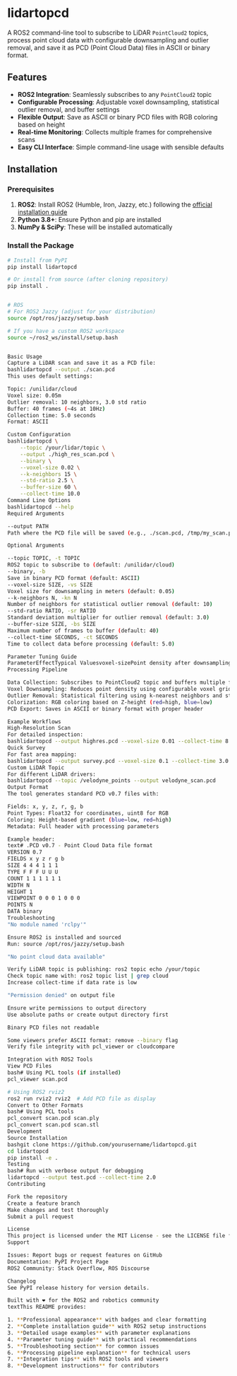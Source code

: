 # lidartopcd
A ROS2 command-line tool to subscribe to LiDAR `PointCloud2` topics, process point cloud data with configurable downsampling and outlier removal, and save it as PCD (Point Cloud Data) files in ASCII or binary format.

## Features

- **ROS2 Integration**: Seamlessly subscribes to any `PointCloud2` topic
- **Configurable Processing**: Adjustable voxel downsampling, statistical outlier removal, and buffer settings
- **Flexible Output**: Save as ASCII or binary PCD files with RGB coloring based on height
- **Real-time Monitoring**: Collects multiple frames for comprehensive scans
- **Easy CLI Interface**: Simple command-line usage with sensible defaults

## Installation

### Prerequisites
1. **ROS2**: Install ROS2 (Humble, Iron, Jazzy, etc.) following the [official installation guide](https://docs.ros.org/en/jazzy/Installation.html)
2. **Python 3.8+**: Ensure Python and pip are installed
3. **NumPy & SciPy**: These will be installed automatically

### Install the Package
```bash
# Install from PyPI
pip install lidartopcd

# Or install from source (after cloning repository)
pip install .


# ROS
# For ROS2 Jazzy (adjust for your distribution)
source /opt/ros/jazzy/setup.bash

# If you have a custom ROS2 workspace
source ~/ros2_ws/install/setup.bash


Basic Usage
Capture a LiDAR scan and save it as a PCD file:
bashlidartopcd --output ./scan.pcd
This uses default settings:

Topic: /unilidar/cloud
Voxel size: 0.05m
Outlier removal: 10 neighbors, 3.0 std ratio
Buffer: 40 frames (~4s at 10Hz)
Collection time: 5.0 seconds
Format: ASCII

Custom Configuration
bashlidartopcd \
    --topic /your/lidar/topic \
    --output ./high_res_scan.pcd \
    --binary \
    --voxel-size 0.02 \
    --k-neighbors 15 \
    --std-ratio 2.5 \
    --buffer-size 60 \
    --collect-time 10.0
Command Line Options
bashlidartopcd --help
Required Arguments

--output PATH
Path where the PCD file will be saved (e.g., ./scan.pcd, /tmp/my_scan.pcd)

Optional Arguments

--topic TOPIC, -t TOPIC
ROS2 topic to subscribe to (default: /unilidar/cloud)
--binary, -b
Save in binary PCD format (default: ASCII)
--voxel-size SIZE, -vs SIZE
Voxel size for downsampling in meters (default: 0.05)
--k-neighbors N, -kn N
Number of neighbors for statistical outlier removal (default: 10)
--std-ratio RATIO, -sr RATIO
Standard deviation multiplier for outlier removal (default: 3.0)
--buffer-size SIZE, -bs SIZE
Maximum number of frames to buffer (default: 40)
--collect-time SECONDS, -ct SECONDS
Time to collect data before processing (default: 5.0)

Parameter Tuning Guide
ParameterEffectTypical Valuesvoxel-sizePoint density after downsampling0.01-0.1m (smaller = denser)k-neighborsOutlier detection sensitivity5-50 (higher = more conservative)std-ratioOutlier removal strictness1.5-4.0 (lower = more aggressive)buffer-sizeTemporal integration10-100 framescollect-timeScan duration2-15 seconds
Processing Pipeline

Data Collection: Subscribes to PointCloud2 topic and buffers multiple frames
Voxel Downsampling: Reduces point density using configurable voxel grid
Outlier Removal: Statistical filtering using k-nearest neighbors and standard deviation
Colorization: RGB coloring based on Z-height (red=high, blue=low)
PCD Export: Saves in ASCII or binary format with proper header

Example Workflows
High-Resolution Scan
For detailed inspection:
bashlidartopcd --output highres.pcd --voxel-size 0.01 --collect-time 8.0 --binary
Quick Survey
For fast area mapping:
bashlidartopcd --output survey.pcd --voxel-size 0.1 --collect-time 3.0
Custom LiDAR Topic
For different LiDAR drivers:
bashlidartopcd --topic /velodyne_points --output velodyne_scan.pcd
Output Format
The tool generates standard PCD v0.7 files with:

Fields: x, y, z, r, g, b
Point Types: Float32 for coordinates, uint8 for RGB
Coloring: Height-based gradient (blue=low, red=high)
Metadata: Full header with processing parameters

Example header:
text# .PCD v0.7 - Point Cloud Data file format
VERSION 0.7
FIELDS x y z r g b
SIZE 4 4 4 1 1 1
TYPE F F F U U U
COUNT 1 1 1 1 1 1
WIDTH N
HEIGHT 1
VIEWPOINT 0 0 0 1 0 0 0
POINTS N
DATA binary
Troubleshooting
"No module named 'rclpy'"

Ensure ROS2 is installed and sourced
Run: source /opt/ros/jazzy/setup.bash

"No point cloud data available"

Verify LiDAR topic is publishing: ros2 topic echo /your/topic
Check topic name with: ros2 topic list | grep cloud
Increase collect-time if data rate is low

"Permission denied" on output file

Ensure write permissions to output directory
Use absolute paths or create output directory first

Binary PCD files not readable

Some viewers prefer ASCII format: remove --binary flag
Verify file integrity with pcl_viewer or cloudcompare

Integration with ROS2 Tools
View PCD Files
bash# Using PCL tools (if installed)
pcl_viewer scan.pcd

# Using ROS2 rviz2
ros2 run rviz2 rviz2  # Add PCD file as display
Convert to Other Formats
bash# Using PCL tools
pcl_convert scan.pcd scan.ply
pcl_convert scan.pcd scan.stl
Development
Source Installation
bashgit clone https://github.com/yourusername/lidartopcd.git
cd lidartopcd
pip install -e .
Testing
bash# Run with verbose output for debugging
lidartopcd --output test.pcd --collect-time 2.0
Contributing

Fork the repository
Create a feature branch
Make changes and test thoroughly
Submit a pull request

License
This project is licensed under the MIT License - see the LICENSE file for details.
Support

Issues: Report bugs or request features on GitHub
Documentation: PyPI Project Page
ROS2 Community: Stack Overflow, ROS Discourse

Changelog
See PyPI release history for version details.

Built with ❤️ for the ROS2 and robotics community
textThis README provides:

1. **Professional appearance** with badges and clear formatting
2. **Complete installation guide** with ROS2 setup instructions
3. **Detailed usage examples** with parameter explanations
4. **Parameter tuning guide** with practical recommendations
5. **Troubleshooting section** for common issues
6. **Processing pipeline explanation** for technical users
7. **Integration tips** with ROS2 tools and viewers
8. **Development instructions** for contributors

